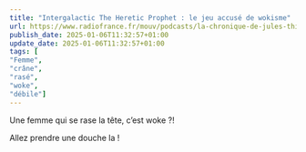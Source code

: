 ```yaml
---
title: "Intergalactic The Heretic Prophet : le jeu accusé de wokisme"
url: https://www.radiofrance.fr/mouv/podcasts/la-chronique-de-jules-thiebaut/la-chronique-de-jules-thiebaut-du-mardi-17-decembre-2024-2792699
publish_date: 2025-01-06T11:32:57+01:00
update_date: 2025-01-06T11:32:57+01:00
tags: [
"Femme",
"crâne",
"rasé",
"woke",
"débile"]
---
```


Une femme qui se rase la tête, c’est woke ?!

Allez prendre une douche la !

